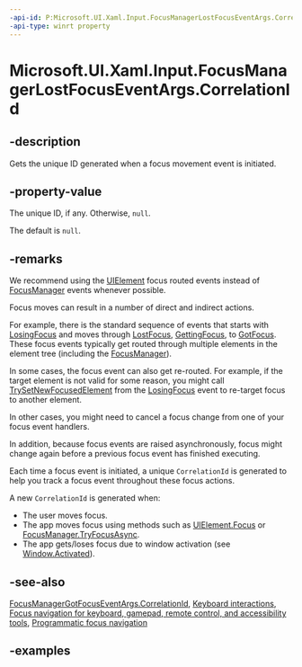 ```yaml
---
-api-id: P:Microsoft.UI.Xaml.Input.FocusManagerLostFocusEventArgs.CorrelationId
-api-type: winrt property
---
```


<!-- Property syntax.
public Guid CorrelationId { get; }
-->

# Microsoft.UI.Xaml.Input.FocusManagerLostFocusEventArgs.CorrelationId

## -description

Gets the unique ID generated when a focus movement event is initiated.

## -property-value

The unique ID, if any. Otherwise, `null`.

The default is `null`.

## -remarks

We recommend using the [UIElement](../microsoft.ui.xaml/uielement.md) focus routed events instead of [FocusManager](focusmanager.md) events whenever possible.

Focus moves can result in a number of direct and indirect actions.

For example, there is the standard sequence of events that starts with [LosingFocus](../microsoft.ui.xaml/uielement_losingfocus.md) and moves through [LostFocus](../microsoft.ui.xaml/uielement_lostfocus.md), [GettingFocus](../microsoft.ui.xaml/uielement_gettingfocus.md), to [GotFocus](../microsoft.ui.xaml/uielement_gotfocus.md). These focus events typically get routed through multiple elements in the element tree (including the [FocusManager](focusmanager.md)).

In some cases, the focus event can also get re-routed. For example, if the target element is not valid for some reason, you might call [TrySetNewFocusedElement](losingfocuseventargs_trysetnewfocusedelement_1195990427.md) from the [LosingFocus](../microsoft.ui.xaml/uielement_losingfocus.md) event to re-target focus to another element.

In other cases, you might need to cancel a focus change from one of your focus event handlers.

In addition, because focus events are raised asynchronously, focus might change again before a previous focus event has finished executing.

Each time a focus event is initiated, a unique `CorrelationId` is generated to help you track a focus event throughout these focus actions.

A new `CorrelationId` is generated when:

- The user moves focus.
- The app moves focus using methods such as [UIElement.Focus](../microsoft.ui.xaml/uielement_focus_1914077590.md) or [FocusManager.TryFocusAsync](focusmanager_tryfocusasync_238985746.md).
- The app gets/loses focus due to window activation (see [Window.Activated](../microsoft.ui.xaml/window_activated.md)).

## -see-also

[FocusManagerGotFocusEventArgs.CorrelationId](focusmanagergotfocuseventargs_correlationid.md), [Keyboard interactions](/windows/apps/design/input/keyboard-interactions), [Focus navigation for keyboard, gamepad, remote control, and accessibility tools](/windows/apps/design/input/focus-navigation), [Programmatic focus navigation](/windows/apps/design/input/focus-navigation-programmatic)

## -examples
